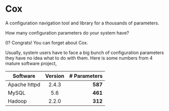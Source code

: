 Cox
=================
A configuration navigation tool and library for a thousands of parameters.

How many configuration parameters do your system have?

0? Congrats! You can forget about Cox.

Usually, system users have to face a big bunch of configuration parameters they have no idea what to do with them. Here is some numbers from 4 mature software project,

| Software      | Version  | # Parameters  |
| ------------- |:--------:| -------------:|
| Apache httpd  | 2.4.3    |    __587__    |
| MySQL         | 5.6      |    __461__    |
| Hadoop        | 2.2.0    |    __312__    |

 

